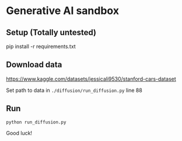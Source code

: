 # Generative AI sandbox

## Setup (Totally untested)

pip install -r requirements.txt

## Download data

https://www.kaggle.com/datasets/jessicali9530/stanford-cars-dataset

Set path to data in `./diffusion/run_diffusion.py` line 88

## Run

`python run_diffusion.py`

Good luck!